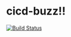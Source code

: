 # cicd-buzz!!
[![Build Status](https://travis-ci.org/testaccta12k/cicd-buzz.svg?branch=master)](https://travis-ci.org/testaccta12k/cicd-buzz)

